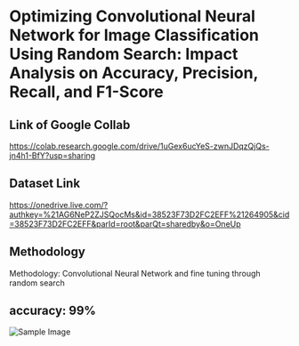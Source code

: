 # Optimizing Convolutional Neural Network for Image Classification Using Random Search: Impact Analysis on Accuracy, Precision, Recall, and F1-Score

## Link of Google Collab
https://colab.research.google.com/drive/1uGex6ucYeS-zwnJDqzQjQs-jn4h1-BfY?usp=sharing
## Dataset Link
https://onedrive.live.com/?authkey=%21AG6NeP2ZJSQocMs&id=38523F73D2FC2EFF%21264905&cid=38523F73D2FC2EFF&parId=root&parQt=sharedby&o=OneUp
## Methodology
Methodology: Convolutional Neural Network and fine tuning through random search
## accuracy: 99%

![Sample Image](https://drive.google.com/file/d/1f_xJFijParFvxK4s77SNmhSS6UOGDlHs/view?usp=sharing)




